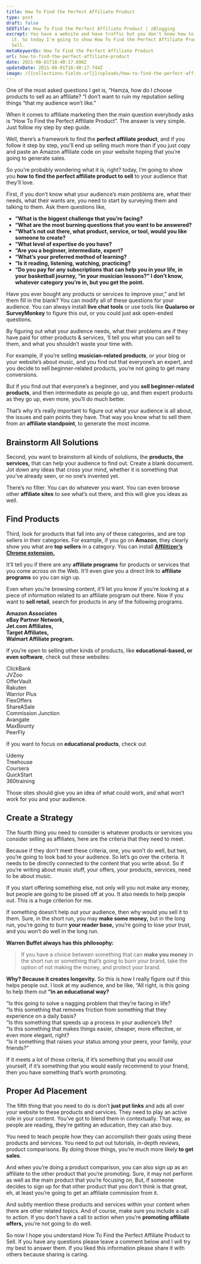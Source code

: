 ```yaml
---
title: How To Find the Perfect Affiliate Product
type: post
draft: false
SEOTitle: How To Find the Perfect Affiliate Product | zBlogging
excrept: You have a website and have traffic but you don't know how to monetize
  it. So today I'm going to show How To Find the Perfect Affiliate Product to
  Sell.
metaKeywords: How To Find the Perfect Affiliate Product
url: how-to-find-the-perfect-affiliate-product
date: 2021-08-01T18:40:17.698Z
updateDate: 2021-08-01T18:40:17.744Z
image: /{{collections.fields.url}}/uploads/how-to-find-the-perfect-affiliate-product.jpg
---
```

One of the most asked questions I get is, “Hamza, how do I choose products to sell as an affiliate? “I don’t want to ruin my reputation selling things “that my audience won’t like.”

When it comes to affiliate marketing then the main question everybody asks is “How To Find the Perfect Affiliate Product”. The answer is very simple. Just follow my step by step guide.

Well, there’s a framework to find the **perfect affiliate product**, and if you follow it step by step, you’ll end up selling much more than if you just copy and paste an Amazon affiliate code on your website hoping that you’re going to generate sales.

So you’re probably wondering what it is, right? today, I’m going to show you **how to find the perfect affiliate product to sell** to your audience that they’ll love.

First, if you don’t know what your audience’s main problems are, what their needs, what their wants are, you need to start by surveying them and talking to them. Ask them questions like,

* **“What is the biggest challenge that you’re facing?**
* **“What are the most burning questions that you want to be answered?**
* **“What’s not out there, what product, service, or tool, would you like someone to create?**
* **“What level of expertise do you have?**
* **“Are you a beginner, intermediate, expert?**
* **“What’s your preferred method of learning?**
* **“Is it reading, listening, watching, practicing?**
* **“Do you pay for any subscriptions that can help you in your life, in your basketball journey, “in your musician lessons?” I don’t know, whatever category you’re in, but you get the point.**

Have you ever bought any products or services to improve your,” and let them fill in the blank? You can modify all of these questions for your audience. You can always install **live chat tools** or use tools like **Qualaroo or SurveyMonkey** to figure this out, or you could just ask open-ended questions.

By figuring out what your audience needs, what their problems are if they have paid for other products & services, ‘ll tell you what you can sell to them, and what you shouldn’t waste your time with.

For example, if you’re selling **musician-related products**, or your blog or your website’s about music, and you find out that everyone’s an expert, and you decide to sell beginner-related products, you’re not going to get many conversions.

But if you find out that everyone’s a beginner, and you **sell beginner-related products**, and then intermediate as people go up, and then expert products as they go up, even more, you’ll do much better.

That’s why it’s really important to figure out what your audience is all about, the issues and pain points they have. That way you know what to sell them from an **affiliate standpoint**, to generate the most income. 

## Brainstorm All Solutions

Second, you want to brainstorm all kinds of solutions, the **products, the services,** that can help your audience to find out. Create a blank document. Jot down any ideas that cross your mind, whether it is something that you’ve already seen, or no one’s invented yet.

There’s no filter. You can do whatever you want. You can even browse other **affiliate sites** to see what’s out there, and this will give you ideas as well.

## Find Products

Third, look for products that fall into any of these categories, and are top sellers in their categories. For example, if you go on **Amazon**, they clearly show you what are **top sellers** in a category. You can install **[Affilitizer’s Chrome extension.](https://chrome.google.com/webstore/detail/affilitizer/oiclkoiceoklnignlihmpciebcppgbcm?hl=en)**

It’ll tell you if there are any **affiliate programs** for products or services that you come across on the Web. It’ll even give you a direct link to **affiliate programs** so you can sign up.

Even when you’re browsing content, it’ll let you know if you’re looking at a piece of information related to an affiliate program out there. Now if you want to **sell retail**, search for products in any of the following programs.

**Amazon Associates**\
**eBay Partner Network,**\
**Jet.com Affiliates,**\
**Target Affiliates,**\
**Walmart Affiliate program.**

If you’re open to selling other kinds of products, like **educational-based, or even software**, check out these websites:

ClickBank\
JVZoo\
OfferVault\
Rakuten\
Warrior Plus\
FlexOffers\
ShareASale\
Commission Junction\
Avangate\
MaxBounty\
PeerFly

If you want to focus on **educational products**, check out

Udemy\
Treehouse\
Coursera\
QuickStart\
360training

Those sites should give you an idea of what could work, and what won’t work for you and your audience.

## Create a Strategy

The fourth thing you need to consider is whatever products or services you consider selling as affiliates, here are the criteria that they need to meet.

Because if they don’t meet these criteria, one, you won’t do well, but two, you’re going to look bad to your audience. So let’s go over the criteria. It needs to be directly connected to the content that you write about. So if you’re writing about music stuff, your offers, your products, services, need to be about music.

If you start offering something else, not only will you not make any money, but people are going to be pissed off at you. It also needs to help people out. This is a huge criterion for me.

If something doesn’t help out your audience, then why would you sell it to them. Sure, in the short run, you may **make some money,** but in the long run, you’re going to burn **your reader base,** you’re going to lose your trust, and you won’t do well in the long run.

**Warren Buffet always has this philosophy:**

> If you have a choice between something that can **make you money** in the short run or something that’s going to burn your brand, take the option of not making the money, and protect your brand.

**Why? Because it creates longevity.** So this is how I really figure out if this helps people out. I look at my audience, and be like, “All right, is this going to help them out **“in an educational way?**

“Is this going to solve a nagging problem that they’re facing in life?\
“Is this something that removes friction from something that they experience on a daily basis?\
“Is this something that speeds up a process in your audience’s life?\
“Is this something that makes things easier, cheaper, more effective, or even more elegant, right?\
“Is it something that raises your status among your peers, your family, your friends?”

If it meets a lot of those criteria, if it’s something that you would use yourself, if it’s something that you would easily recommend to your friend, then you have something that’s worth promoting.

## Proper Ad Placement

The fifth thing that you need to do is don’t **just put links** and ads all over your website to these products and services. They need to play an active role in your content. You’ve got to blend them in contextually. That way, as people are reading, they’re getting an education, they can also buy.

You need to teach people how they can accomplish their goals using these products and services. You need to put out tutorials, in-depth reviews, product comparisons. By doing those things, you’re much more likely **to get sales**.

And when you’re doing a product comparison, you can also sign up as an affiliate to the other product that you’re promoting. Sure, it may not perform as well as the main product that you’re focusing on, But, if someone decides to sign up for that other product that you don’t think is that great, eh, at least you’re going to get an affiliate commission from it.

And subtly mention these products and services within your content when there are other related topics. And of course, make sure you include a call to action. If you don’t have a call to action when you’re **promoting affiliate offers,** you’re not going to do well.

So now I hope you understand How To Find the Perfect Affiliate Product to Sell. If you have any questions please leave a comment below and I will try my best to answer them. If you liked this information please share it with others because sharing is caring.